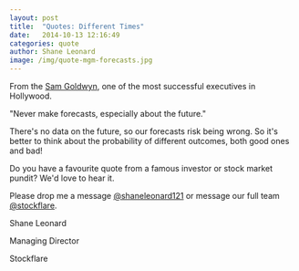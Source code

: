 ```yaml
---
layout: post
title:  "Quotes: Different Times"
date:   2014-10-13 12:16:49
categories: quote
author: Shane Leonard
image: /img/quote-mgm-forecasts.jpg
---
```


From the [Sam Goldwyn](http://en.wikipedia.org/wiki/Samuel_Goldwyn), one of the most successful executives in Hollywood.

"Never make forecasts, especially about the future."

There's no data on the future, so our forecasts risk being wrong. So it's better to think about the probability of different outcomes, both good ones and bad!

Do you have a favourite quote from a famous investor or stock market pundit? We'd love to hear it.

Please drop me a message [@shaneleonard121](https://twitter.com/shaneleonard121) or message our full team [@stockflare](https://twitter.com/stockflare).

Shane Leonard

Managing Director

Stockflare
